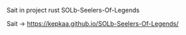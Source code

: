Sait in project rust SOLb-Seelers-Of-Legends

Sait -> https://kepkaa.github.io/SOLb-Seelers-Of-Legends/
